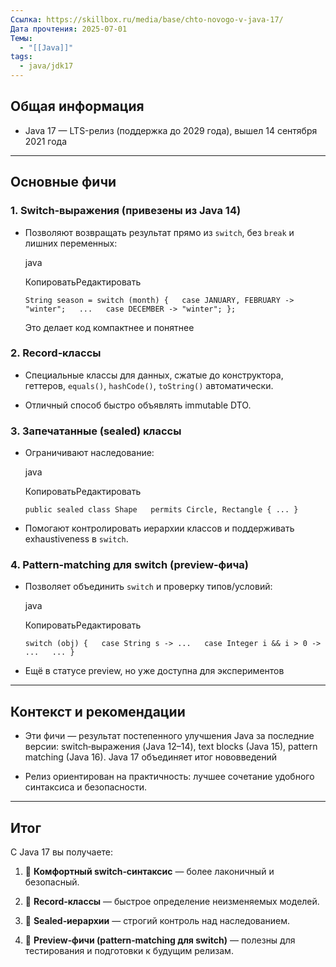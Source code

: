 ```yaml
---
Ссылка: https://skillbox.ru/media/base/chto-novogo-v-java-17/
Дата прочтения: 2025-07-01
Темы:
  - "[[Java]]"
tags:
  - java/jdk17
---
```


## Общая информация

- Java 17 — LTS-релиз (поддержка до 2029 года), вышел 14 сентября 2021 года 
    

---

## Основные фичи

### 1. **Switch‑выражения** (привезены из Java 14)

- Позволяют возвращать результат прямо из `switch`, без `break` и лишних переменных:
    
    java
    
    КопироватьРедактировать
    
    `String season = switch (month) {   case JANUARY, FEBRUARY -> "winter";   ...   case DECEMBER -> "winter"; };`
    
    Это делает код компактнее и понятнее
    

### 2. **Record‑классы**

- Специальные классы для данных, сжатые до конструктора, геттеров, `equals()`, `hashCode()`, `toString()` автоматически.
    
- Отличный способ быстро объявлять immutable DTO.
    

### 3. **Запечатанные (sealed) классы**

- Ограничивают наследование:
    
    java
    
    КопироватьРедактировать
    
    `public sealed class Shape   permits Circle, Rectangle { ... }`
    
- Помогают контролировать иерархии классов и поддерживать exhaustiveness в `switch`.
    

### 4. **Pattern‑matching для switch (preview‑фича)**

- Позволяет объединить `switch` и проверку типов/условий:
    
    java
    
    КопироватьРедактировать
    
    `switch (obj) {   case String s -> ...   case Integer i && i > 0 -> ...   ... }`
    
- Ещё в статусе preview, но уже доступна для экспериментов
    

---

## Контекст и рекомендации

- Эти фичи — результат постепенного улучшения Java за последние версии: switch‑выражения (Java 12–14), text blocks (Java 15), pattern matching (Java 16). Java 17 объединяет итог нововведений
    
- Релиз ориентирован на практичность: лучшее сочетание удобного синтаксиса и безопасности.
    

---

## Итог

С Java 17 вы получаете:

1. 📍 **Комфортный switch‑синтаксис** — более лаконичный и безопасный.
    
2. 📍 **Record‑классы** — быстрое определение неизменяемых моделей.
    
3. 📍 **Sealed‑иерархии** — строгий контроль над наследованием.
    
4. 🎯 **Preview‑фичи (pattern‑matching для switch)** — полезны для тестирования и подготовки к будущим релизам.